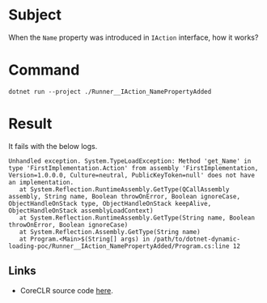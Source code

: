 # Subject

When the `Name` property was introduced in `IAction` interface, how it works?

# Command

```
dotnet run --project ./Runner__IAction_NamePropertyAdded
```

# Result

It fails with the below logs.

```
Unhandled exception. System.TypeLoadException: Method 'get_Name' in type 'FirstImplementation.Action' from assembly 'FirstImplementation, Version=1.0.0.0, Culture=neutral, PublicKeyToken=null' does not have an implementation.
   at System.Reflection.RuntimeAssembly.GetType(QCallAssembly assembly, String name, Boolean throwOnError, Boolean ignoreCase, ObjectHandleOnStack type, ObjectHandleOnStack keepAlive, ObjectHandleOnStack assemblyLoadContext)
   at System.Reflection.RuntimeAssembly.GetType(String name, Boolean throwOnError, Boolean ignoreCase)
   at System.Reflection.Assembly.GetType(String name)
   at Program.<Main>$(String[] args) in /path/to/dotnet-dynamic-loading-poc/Runner__IAction_NamePropertyAdded/Program.cs:line 12
```

## Links

- CoreCLR source code [here](https://github.com/dotnet/runtime/blob/d913b94d041e192ab2f389ecae6b972da2094560/src/coreclr/vm/assemblynative.cpp#L338).
